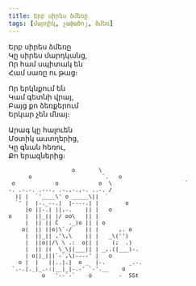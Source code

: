 ```yaml
---
title: Երբ սիրես ձմեռը
tags: [մարդիկ, չափածոյ, ձմեռ]
---
```


Երբ սիրես ձմեռը  
Կը սիրես մարդկանց,  
Որ համ սպիտակ են  
Համ սառը ու թաց։

Որ երկնքում են  
Կամ գետնի վրայ,  
Բայց քո ձեռքերում  
Երկար չեն մնայ։

Արագ կը հալուեն  
Մօտիկ աստղերից,  
Կը գնան հեռու,  
Քո երազներից։

<pre style="font-size: 11px; line-height: 13px;">
                   o       \
      o                     `.   o
 o            o            o  \                      `
-. .-.-. .---. .-.,-.,-. ..-. /
  )| |  `'____\' o _____\||  `
  `' |  |-._--.|  |----.| |        o
     |o ||-.| ||,-.    || |   o
o    |  ||_|| |/ oo\   || |
     |  || || C   ._)o || | o
    o|  || ||o|\`-/    || |      ,. o
     |  ||_|| ,'\,\    || |   _\('')
     |  ||o||/\ \ .:  o|| |    (;  .)
     |  || |(  \_\||___|| | _,.(|___)-.
     | o||_|||`-`,\)----' |   o
   o |  |   ||..|.|  o _  |-.       _.-.
 `.-.|._|_.-:|__|_|-.-' `-'.__    o
          o   '--`-`    o        -  SSt
</pre>
